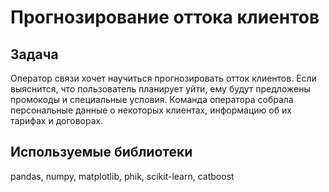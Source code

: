 # Прогнозирование оттока клиентов

## Задача

Оператор связи хочет научиться прогнозировать отток клиентов. Если выяснится, что пользователь планирует уйти, ему будут предложены промокоды и специальные условия. Команда оператора собрала персональные данные о некоторых клиентах, информацию об их тарифах и договорах.

## Используемые библиотеки
pandas, numpy, matplotlib, phik, scikit-learn, catboost
